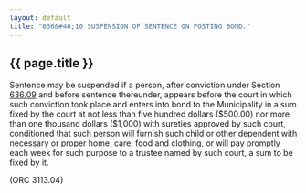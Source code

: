 ```yaml
---
layout: default 
title: "636&#46;10 SUSPENSION OF SENTENCE ON POSTING BOND."
---
```


{{ page.title }}
----------------

Sentence may be suspended if a person, after conviction under Section
[636.09](310f28f4.html) and before sentence thereunder, appears before
the court in which such conviction took place and enters into bond to
the Municipality in a sum fixed by the court at not less than five
hundred dollars (\$500.00) nor more than one thousand dollars (\$1,000)
with sureties approved by such court, conditioned that such person will
furnish such child or other dependent with necessary or proper home,
care, food and clothing, or will pay promptly each week for such purpose
to a trustee named by such court, a sum to be fixed by it.

(ORC 3113.04)

